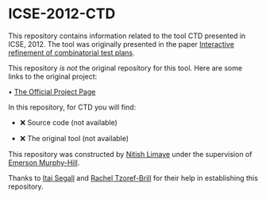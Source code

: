 # ICSE-2012-CTD 

This repository contains information related to the tool CTD presented in ICSE, 2012. The tool was originally presented in the paper [Interactive refinement of combinatorial test plans](http://dl.acm.org/citation.cfm?id=2337421).

This repository _is not_ the original repository for this tool. Here are some links to the original project:

• [The Official Project Page]( https://code.google.com/archive/p/fittest/)

In this repository, for CTD you will find:

* :x: Source code (not available)

* :x: The original tool (not available)

This repository was constructed by [Nitish Limaye](https://github.com/nplimaye) under the supervision of [Emerson Murphy-Hill](https://github.com/CaptainEmerson). 

Thanks to [Itai Segall]( https://www.bell-labs.com/usr/itai.segall) and [Rachel Tzoref-Brill]( http://researcher.watson.ibm.com/researcher/view_person_pubs.php?person=il-RACHELT&t=1) for their help in establishing this repository.

